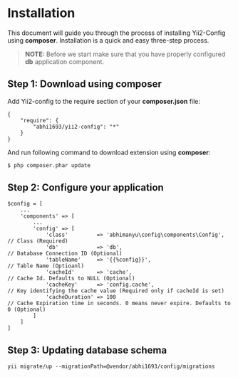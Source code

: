 Installation
============

This document will guide you through the process of installing Yii2-Config using **composer**. Installation is a quick and
easy three-step process.

> **NOTE:** Before we start make sure that you have properly configured **db** application component.


Step 1: Download using composer
-------------------------------

Add Yii2-config to the require section of your **composer.json** file:

```
{
    "require": {
        "abhi1693/yii2-config": "*"
    }
}
```

And run following command to download extension using **composer**:

```bash
$ php composer.phar update
```

Step 2: Configure your application
----------------------------------

```
$config = [
    ...
    'components' => [
        ...
        'config' => [
            'class'         => 'abhimanyu\config\components\Config', // Class (Required)
            'db'            => 'db',                                 // Database Connection ID (Optional)
            'tableName'     => '{{%config}}',                        // Table Name (Optioanl)
            'cacheId'       => 'cache',                              // Cache Id. Defaults to NULL (Optional)
            'cacheKey'      => 'config.cache',                       // Key identifying the cache value (Required only if cacheId is set)
            'cacheDuration' => 100                                   // Cache Expiration time in seconds. 0 means never expire. Defaults to 0 (Optional)
        ]
    ]
]
```

Step 3: Updating database schema
--------------------------------

```
yii migrate/up --migrationPath=@vendor/abhi1693/config/migrations
```

